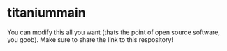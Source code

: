 # titaniummain
You can modify this all you want (thats the point of open source software, you goob). 
Make sure to share the link to this respository!
